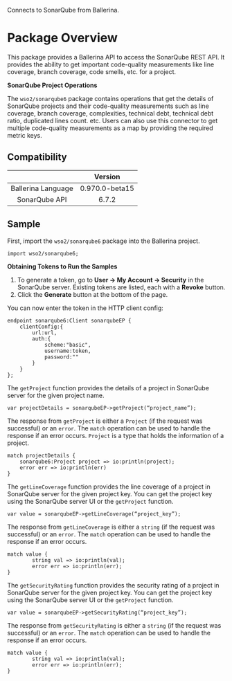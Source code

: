 Connects to SonarQube from Ballerina.

# Package Overview

This package provides a Ballerina API to access the SonarQube REST API. It provides the ability to get important code-quality measurements like line coverage, branch coverage, code smells, etc. for a project.

**SonarQube Project Operations**

The `wso2/sonarqube6` package contains operations that get the details of SonarQube projects and their code-quality measurements such as line coverage, branch coverage, complexities, technical debt, technical debt ratio, duplicated lines count. etc. Users can also use this connector to get multiple code-quality measurements as a map by providing the required metric keys.


## Compatibility

|                    |    Version     |  
| :-----------------:|:--------------:| 
| Ballerina Language | 0.970.0-beta15 |
|  SonarQube API     |   6.7.2        |


## Sample

First, import the `wso2/sonarqube6` package into the Ballerina project.
    
```ballerina
import wso2/sonarqube6;
```

**Obtaining Tokens to Run the Samples**

1. To generate a token, go to **User -> My Account -> Security** in the SonarQube server. Existing tokens are listed, each with a **Revoke** button.
2. Click the **Generate** button at the bottom of the page.

You can now enter the token in the HTTP client config:
```ballerina
endpoint sonarqube6:Client sonarqubeEP {
    clientConfig:{
        url:url,
        auth:{
            scheme:"basic",
            username:token,
            password:""
        }
    }
};
```

The `getProject` function provides the details of a project in SonarQube server for the given project name.

```ballerina
var projectDetails = sonarqubeEP->getProject(“project_name”);
```

The response from `getProject` is either a `Project` (if the request was successful) or an `error`. 
The `match` operation can be used to handle the response if an error occurs. `Project` is a type that holds the information of a project.

```ballerina
match projectDetails {
    sonarqube6:Project project => io:println(project);
    error err => io:println(err)
}
```

The `getLineCoverage` function provides the line coverage of a project in SonarQube server for the given project key. 
You can get the project key using the SonarQube server UI or the `getProject` function.

```ballerina
var value = sonarqubeEP->getLineCoverage(“project_key”);
```
    
The response from `getLineCoverage` is either a `string` (if the request was successful) or an `error`. 
The `match` operation can be used to handle the response if an error occurs.

```ballerina
match value {
        string val => io:println(val);       
        error err => io:println(err);
}
``` 

The `getSecurityRating` function provides the security rating of a project in SonarQube server for the given project key. 
You can get the project key using the SonarQube server UI or the `getProject` function.

```ballerina
var value = sonarqubeEP->getSecurityRating(“project_key”);
```

The response from `getSecurityRating` is either a `string` (if the request was successful) or an `error`. 
The `match` operation can be used to handle the response if an error occurs.

```ballerina
match value {
        string val => io:println(val);       
        error err => io:println(err);
}
```
